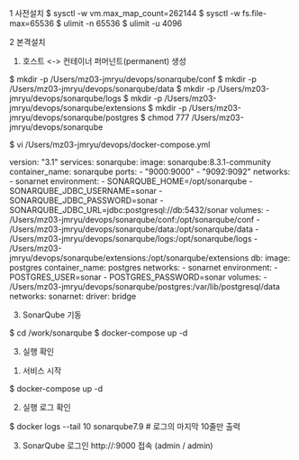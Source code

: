 
1 사전설치
$ sysctl -w vm.max_map_count=262144
$ sysctl -w fs.file-max=65536
$ ulimit -n 65536
$ ulimit -u 4096

2 본격설치
1) 호스트 <-> 컨테이너 퍼머넌트(permanent) 생성

$ mkdir -p /Users/mz03-jmryu/devops/sonarqube/conf
$ mkdir -p /Users/mz03-jmryu/devops/sonarqube/data
$ mkdir -p /Users/mz03-jmryu/devops/sonarqube/logs
$ mkdir -p /Users/mz03-jmryu/devops/sonarqube/extensions
$ mkdir -p /Users/mz03-jmryu/devops/sonarqube/postgres
$ chmod 777 /Users/mz03-jmryu/devops/sonarqube

$ vi /Users/mz03-jmryu/devops/docker-compose.yml

version: "3.1"
services:
  sonarqube:
    image: sonarqube:8.3.1-community 
    container_name: sonarqube
    ports:
      - "9000:9000"
      - "9092:9092"
    networks:
      - sonarnet
    environment:
      - SONARQUBE_HOME=/opt/sonarqube
      - SONARQUBE_JDBC_USERNAME=sonar
      - SONARQUBE_JDBC_PASSWORD=sonar
      - SONARQUBE_JDBC_URL=jdbc:postgresql://db:5432/sonar
    volumes:
      - /Users/mz03-jmryu/devops/sonarqube/conf:/opt/sonarqube/conf
      - /Users/mz03-jmryu/devops/sonarqube/data:/opt/sonarqube/data
      - /Users/mz03-jmryu/devops/sonarqube/logs:/opt/sonarqube/logs
      - /Users/mz03-jmryu/devops/sonarqube/extensions:/opt/sonarqube/extensions
  db:
    image: postgres
    container_name: postgres
    networks:
      - sonarnet
    environment:
      - POSTGRES_USER=sonar
      - POSTGRES_PASSWORD=sonar
    volumes:
      - /Users/mz03-jmryu/devops/sonarqube/postgres:/var/lib/postgresql/data
networks:
  sonarnet:
    driver: bridge

3) SonarQube 기동

$ cd /work/sonarqube
$ docker-compose up -d

3. 실행 확인

1) 서비스 시작

$ docker-compose up -d


2) 실행 로그 확인

$ docker logs --tail 10 sonarqube7.9 # 로그의 마지막 10줄만 출력

3) SonarQube 로그인
http://<IP>:9000 접속 (admin / admin)
